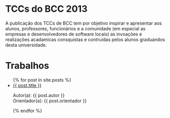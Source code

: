 # TCCs do BCC 2013

A publicação dos TCCs de BCC tem por objetivo inspirar e
apresentar aos alunos, professores, funcionários e a comunidade (em especial as
empresas e desenvolvedores de software locais) as invoações e realizações
acadamicas consquistas e contruidas pelos alunos graduandos desta universidade.

# Trabalhos

<ul>
	{% for post in site.posts %}
	<li>
	<a href="{{ site.baseurl }}{{ post.url }}">{{ post.title }}</a>
	<p>Autor(a): {{ post.autor }} <br />
	Orientador(a): {{ post.orientador }}</p>
	</li>
	{% endfor %}
</ul>
